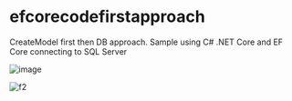 # efcorecodefirstapproach
CreateModel first then DB approach. Sample using C# .NET Core and EF Core connecting to SQL Server 

![image](https://user-images.githubusercontent.com/61469290/101336962-18afda00-38a1-11eb-857f-f4a85a182018.png)

![f2](https://user-images.githubusercontent.com/61469290/101337054-39782f80-38a1-11eb-918a-7348e5e7dee9.PNG)


